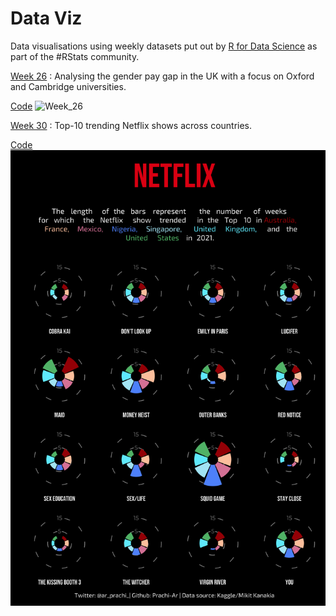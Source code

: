 # Data Viz
Data visualisations using weekly datasets put out by [R for Data Science](https://github.com/rfordatascience/tidytuesday) as part of the #RStats community.

[Week 26](https://github.com/Prachi-Ar/TidyTuesday/tree/main/Week26) : Analysing the gender pay gap in the UK with a focus on Oxford and Cambridge universities. 

[Code](https://github.com/Prachi-Ar/TidyTuesday/blob/main/Week26/Code.R)
![Week_26](https://user-images.githubusercontent.com/53324239/176983873-b1c79dfb-9264-4b10-b722-29980a94356c.png)

[Week 30](https://github.com/Prachi-Ar/TidyTuesday/tree/main/Week30) : Top-10 trending Netflix shows across countries. 

[Code](https://github.com/Prachi-Ar/TidyTuesday/tree/main/Week30/netflix.R)
![Week_30](https://github.com/Prachi-Ar/TidyTuesday/blob/main/Week30/netflix_plot.png)
